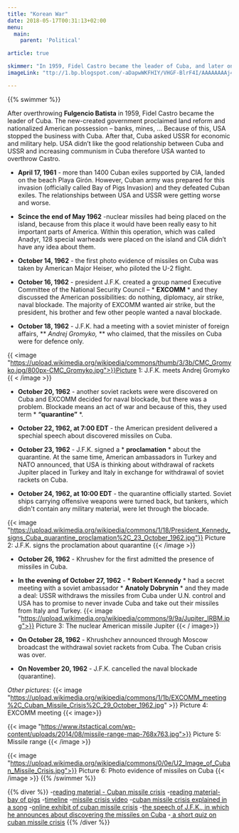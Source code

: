 ```yaml
---
title: "Korean War"
date: 2018-05-17T00:31:13+02:00
menu:
  main:
    parent: 'Political'

article: true

skimmer: "In 1959, Fidel Castro became the leader of Cuba, and later on April 17, 1961, Cuban exiles trained by the CIA led the failed Bay of Pigs invasion to overthrow Fidel Castro. In October 1962, the US spotted Soviet nuclear weaponry on Cuba causing the US to blockade Cuba, leading to worldwide terror of nuclear warfare called the Cuban Missile Crisis."
imageLink: "ttp://1.bp.blogspot.com/-aDapwWKFHIY/VHGF-BlrF4I/AAAAAAAAj4k/0DdY4AjEI3s/s1600/fidel-castro-john-f-kenne"

---
```


{{% swimmer %}}

After overthrowing **Fulgencio Batista** in 1959, Fidel Castro became the leader of Cuba.                            The new-created government proclaimed land reform and nationalized American possession – banks, mines, ... Because of this, USA stopped the business with Cuba. After that, Cuba asked USSR for economic and military help. USA didn’t like the good relationship between Cuba and USSR and increasing communism in Cuba therefore USA wanted to overthrow Castro.

* **April 17, 1961** - more than 1400 Cuban exiles supported by CIA, landed on the     beach Playa Girón. However, Cuban army was prepared for this invasion (officially called Bay of Pigs Invasion) and they defeated Cuban exiles. The relationships between USA and USSR were getting worse and worse. 

* **Scince the end of May 1962** -nuclear missiles had being placed on the island, because from this place it would have been really easy to hit important parts of America. Within this operation, which was called Anadyr, 128 special warheads were placed on the island and CIA didn’t have any idea about them. 

* **October 14, 1962** - the first photo evidence of missiles on Cuba was taken by American Major Heiser, who piloted the U-2 flight.

*  **October 16, 1962** - president J.F.K. created a group named Executive Committee of the National Security Council – * **EXCOMM** * and they discussed the American possibilities: do nothing, diplomacy, air strike, naval blockade. The majority of EXCOMM wanted air strike, but the president, his brother and few other people wanted a naval blockade.

* **October 18, 1962** - J.F.K. had a meeting with a soviet minister of foreign affairs, ** *Andrej Gromyko,* ** who claimed, that the missiles on Cuba were for defence only.

{{ <image "https://upload.wikimedia.org/wikipedia/commons/thumb/3/3b/CMC_Gromyko.jpg/800px-CMC_Gromyko.jpg">}}Picture 1: J.F.K. meets Andrej Gromyko
{{ < /image >}}

* **October 20, 1962** - another soviet rackets were were discovered on Cuba and EXCOMM decided for naval blockade, but there was a problem. Blockade means an act of war and because of this, they used term * **“quarantine”** *. 

* **October 22, 1962, at 7:00 EDT** - the American president delivered a spechial speech about discovered missiles on Cuba.

* **October 23, 1962** - J.F.K. signed a * **proclamation** * about the quarantine. At the same time, American ambassadors in Turkey and NATO announced, that USA is thinking about withdrawal of rackets Jupiter placed in Turkey and Italy in exchange for withdrawal of soviet rackets on Cuba.

* **October 24, 1962, at 10:00 EDT** - the quarantine officially started. Soviet ships carrying offensive weapons were turned back, but tankers, which didn't contain any military material, were let through the blocade.

{{< image "https://upload.wikimedia.org/wikipedia/commons/1/18/President_Kennedy_signs_Cuba_quarantine_proclamation%2C_23_October_1962.jpg"}}
Picture 2: J.F.K. signs the proclamation about quarantine
{{< /image  >}}
* **October 26, 1962** - Khrushev for the first admitted the presence of missiles in Cuba.

* **In the evening of October 27, 1962** - * **Robert Kennedy** * had a secret meeting with a soviet ambassador * **Anatoly Dobrynin** * and they made a deal: USSR withdraws the missiles from Cuba under U.N. control and USA has to promise to never invade Cuba and take out their missiles from Italy and Turkey.
{{< image "https://upload.wikimedia.org/wikipedia/commons/9/9a/Jupiter_IRBM.jpg">}}
Picture 3: The nuclear American missile Jupiter
{{< / image>}}
* **On October 28, 1962** - Khrushchev announced through Moscow broadcast the withdrawal soviet rackets from Cuba. The Cuban crisis was over. 
* **On November 20, 1962** - J.F.K. cancelled the naval blockade (quarantine).   

*Other pictures:*
{{< image "https://upload.wikimedia.org/wikipedia/commons/1/1b/EXCOMM_meeting%2C_Cuban_Missile_Crisis%2C_29_October_1962.jpg" >}}
Picture 4: EXCOMM meeting
{{< image>}}

{{< image "https://www.itstactical.com/wp-content/uploads/2014/08/missile-range-map-768x763.jpg">}}
Picture 5: Missile range
{{< /image >}}

{{< image "https://upload.wikimedia.org/wikipedia/commons/0/0e/U2_Image_of_Cuban_Missile_Crisis.jpg">}}
Picture 6: Photo evidence of missiles on Cuba
{{< /image >}}
{{% /swimmer %}}

{{% diver %}}
-[reading material - Cuban missile crisis](https://history.state.gov/milestones/1961-1968/cuban-missile-crisis)
-[reading material- bay of pigs](http://spartacus-educational.com/COLDbayofpigs.htm)
-[timeline](http://nuclearfiles.org/menu/key-issues/nuclear-weapons/history/cold-war/cuban-missile-crisis/timeline.htm)
-[missile crisis video](https://ed.ted.com/lessons/the-history-of-the-cuban-missile-crisis-matthew-a-jordan#watch)
-[cuban missile crisis explained in a song](https://www.youtube.com/watch?v=mnQBep5VsxY)
-[online exhibit of cuban missile crisis](http://microsites.jfklibrary.org/cmc/oct16/)
-[the speech of J.F.K., in which he announces about discovering the missiles on Cuba](https://www.youtube.com/watch?v=EgdUgzAWcrw)
-[ a short quiz on cuban missile crisis](http://www.quizmoz.com/quizzes/US-History-Quizzes/t/The-Cuban-Missile-Crisis-Quiz.asp)
{{% /diver %}}
